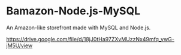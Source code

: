 # Bamazon-Node.js-MySQL
An Amazon-like storefront made with MySQL and Node.js. 


https://drive.google.com/file/d/18jJ0tHa97ZXvMUzzNx49mfq_vwG-jM5U/view
